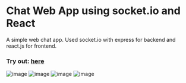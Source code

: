 # Chat Web App using socket.io and React

A simple web chat app. Used socket.io with express for backend and react.js for frontend. 


### Try out: [here](https://simple-chat-web.vercel.app/)



![image](https://user-images.githubusercontent.com/107396507/200172339-922fecc6-6ed5-430b-be65-7a789192ab38.png)
![image](https://user-images.githubusercontent.com/107396507/200172219-81239bfe-5f71-4369-8bc3-5ad698c6f08f.png)
![image](https://user-images.githubusercontent.com/107396507/200172320-55e5c19a-36c3-44f0-ba9f-cfd9e03ab6e1.png)
![image](https://user-images.githubusercontent.com/107396507/200172408-5976cac4-08ee-4a03-9524-59cfddb8a151.png)

